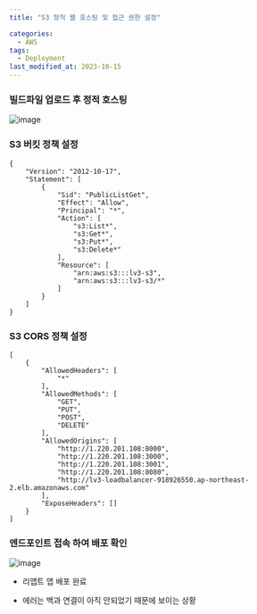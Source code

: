 ```yaml
---
title: "S3 정적 웹 호스팅 및 접근 권한 설정"

categories:
  - AWS
tags:
  - Deployment
last_modified_at: 2023-10-15
---
```


### 빌드파일 업로드 후 정적 호스팅

![image](https://github.com/eunhabaek/eunhabaek.github.io/assets/67853963/cbddfe8c-8ae2-44f0-b5fd-5d6b58111f07)


### S3 버킷 정책 설정

    {
        "Version": "2012-10-17",
        "Statement": [
            {
                "Sid": "PublicListGet",
                "Effect": "Allow",
                "Principal": "*",
                "Action": [
                    "s3:List*",
                    "s3:Get*",
                    "s3:Put*",
                    "s3:Delete*"
                ],
                "Resource": [
                    "arn:aws:s3:::lv3-s3",
                    "arn:aws:s3:::lv3-s3/*"
                ]
            }
        ]
    }

### S3 CORS 정책 설정

    [
        {
            "AllowedHeaders": [
                "*"
            ],
            "AllowedMethods": [
                "GET",
                "PUT",
                "POST",
                "DELETE"
            ],
            "AllowedOrigins": [
                "http://1.220.201.108:8000",
                "http://1.220.201.108:3000",
                "http://1.220.201.108:3001",
                "http://1.220.201.108:8080",
                "http://lv3-loadbalancer-918926550.ap-northeast-2.elb.amazonaws.com"
            ],
            "ExposeHeaders": []
        }
    ]

### 엔드포인트 접속 하여 배포 확인

![image](https://github.com/eunhabaek/eunhabaek.github.io/assets/67853963/32635d6d-a477-4415-afd5-d8abbb0a7af3)


*   리앱트 앱 배포 완료

*   에러는 백과 연결이 아직 안되었기 때문에 보이는 상황
